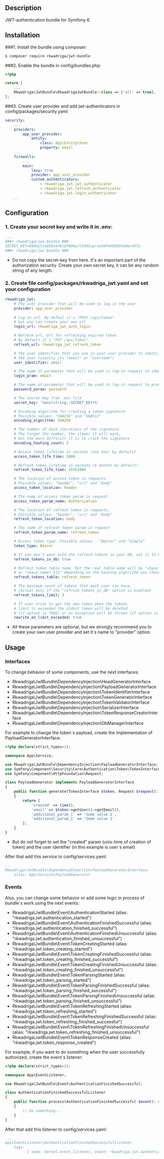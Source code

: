 ## Description
JWT-authentication bundle for Symfony 6.

## Installation

###1. Install the bundle using composer:
```bash
$ composer require rkwadriga/jwt-bundle
```

###2. Enable the bundle in config/bundles.php:
```php
<?php

return [
    ...
    Rkwadriga\JwtBundle\RkwadrigaJwtBundle::class => ['all' => true],
];
```

###3. Create user provider and add jwt-authenticators in config/packages/security.yaml:
```yaml
security:
    ...
    providers:
        app_user_provider:
            entity:
                class: App\Entity\User
                property: email
    ...
    firewalls:
        ...
        main:
            lazy: true
            provider: app_user_provider
            custom_authenticators:
                - rkwadriga.jwt.jwt_authenticator
                - rkwadriga.jwt.refresh_authenticator
                - rkwadriga.jwt.login_authenticator
   ...
```

## Configuration

### 1. Create your secret key and write it in .env:
```yaml
...
###< rkwadriga/jws-bundle ###
SECRET_KEY=890Uytsde56serKsdf098yJt540Iuyrse56Pok8O89dsWer45Ty
###> rkwadriga/jws-bundle ###
```
* Do not copy the secret-key from here. It's an important part of the authorization security. Create your own secret key, it can be any random string of any length.

### 2. Create file config/packages/rkwadriga_jwt.yaml and set your configuration
```yaml
rkwadriga_jwt:
    # The user provider that will be used to log-in the user
    provider: app_user_provider
    
    # Log-in url. By defaul it`s "POST /api/token"
    # but you can create your own url
    login_url: rkwadriga_jwt_auth_login

    # Refresh url. Url for refreshing expired token.
    # By default it`s "PUT /api/token"
    refresh_url: rkwadriga_jwt_refresh_token

    # The user identifier that you use in your user provider to identify
    # the user (usually its "email" or "username")
    user_identifier: email

    # The name of parameter that will be used in log-in request to identify the user
    login_pram: email

    # The name of parameter that will be used in log-in request to provide the password
    password_param: password

    # The secret key from .env file
    secret_key: '%env(string::SECRET_KEY)%'

    # Encoding algorithm for creating a token signature.
    # Possible values: "SHA256" and "SHA512"
    encoding_algorithm: SHA256

    # The number of hash iterations of the signature.
    # The larger the number, the slower it will work,
    # but the more difficult it is to crack the signature
    encoding_hashing_count: 3

    # Access token lifetime in seconds (one hour by default)
    access_token_life_time: 3600

    # Refresh token lifetime in seconds (6 months by default)
    refresh_token_life_time: 15552000

    # The location of access token in requests.
    # Possible values: "header", "uri" and "body"
    access_token_location: header

    # The name of access token param in request
    access_token_param_name: Authorization

    # The location of refresh token in requests.
    # Possible values: "header", "uri" and "body"
    refresh_token_location: body

    # The name of refresh token param in request
    refresh_token_param_name: refresh_token

    # Access token type. Possible values - "Bearer" and "Simple"
    token_type: Bearer

    # If you don`t want hold the refresh-tokens in your DB, set it to FALSE
    refresh_tokens_in_db: true

    # Refresh token table name. But the real table name will be "<base_name>_256"
    # or "<base_name>_512" depending on the hashing algorithm you chose
    refresh_tokens_table: refresh_token

    # The maximum count of tokens that each user can have.
    # (Actual only if the "refresh_tokens_in_db" option is enabled)
    refresh_tokens_limit: 3

    # If user tries to get the new token when the tokens
    # limit is exceeded the oldest token will be deleted
    # (if option is TRUE) or an exception will be thrown (if option is FALSE)
    rewrite_on_limit_exceeded: true
```
* All these parameters are optional, but we strongly recommend you to create your own user provider and set it`s name to "provider" option.

## Usage

### Interfaces
To change behavior of some components, use the next interfaces:
* Rkwadriga\JwtBundle\DependencyInjection\HeadGeneratorInterface
* Rkwadriga\JwtBundle\DependencyInjection\PayloadGeneratorInterface
* Rkwadriga\JwtBundle\DependencyInjection\TokenIdentifierInterface
* Rkwadriga\JwtBundle\DependencyInjection\TokenGeneratorInterface
* Rkwadriga\JwtBundle\DependencyInjection\TokenValidatorInterface
* Rkwadriga\JwtBundle\DependencyInjection\SerializerInterface
* Rkwadriga\JwtBundle\DependencyInjection\TokenResponseCreatorInterface
* Rkwadriga\JwtBundle\DependencyInjection\DbManagerInterface

For example to change the token`s payload, create the implementation of PayloadGeneratorInterface:
```php
<?php declare(strict_types=1);

namespace App\Service;

use Rkwadriga\JwtBundle\DependencyInjection\PayloadGeneratorInterface;
use Symfony\Component\Security\Core\Authentication\Token\TokenInterface;
use Symfony\Component\HttpFoundation\Request;

class PayloadGenerator implements PayloadGeneratorInterface
{
    public function generate(TokenInterface $token, Request $request): array
    {
        return [
            'created' => time(),
            'email' => $token->getUser()->getEmail(),
            'additional_param_1' => 'Some value 1',
            'additional_param_2' => 'Some value 2'
        ];
    }
}
```
* But do not forget to set the "created" param (unix-time of creation of token) and the user identifier (in this example is user`s email)

After that add this service to config/services.yaml:
```yaml
...
Rkwadriga\JwtBundle\DependencyInjection\PayloadGeneratorInterface:
    alias: App\Service\PayloadGenerator
```

### Events
Also, you can change some behavior or add some logic in process of bundle`s work using the next events:
* Rkwadriga\JwtBundle\Event\AuthenticationStarted (alias: "rkwadriga.jwt.authentication_started")
* Rkwadriga\JwtBundle\Event\AuthenticationFinishedSuccessful (alias: "rkwadriga.jwt.authentication_finished_successful")
* Rkwadriga\JwtBundle\Event\AuthenticationFinishedUnsuccessful (alias: "rkwadriga.jwt.authentication_finished_unsuccessful")
* Rkwadriga\JwtBundle\Event\TokenCreatingStarted (alias: "rkwadriga.jwt.token_creating_started")
* Rkwadriga\JwtBundle\Event\TokenCreatingFinishedSuccessful (alias: "rkwadriga.jwt.token_creating_finished_successful")
* Rkwadriga\JwtBundle\Event\TokenCreatingFinishedUnsuccessful (alias: "rkwadriga.jwt.token_creating_finished_unsuccessful")
* Rkwadriga\JwtBundle\Event\TokenParsingStarted (alias: "rkwadriga.jwt.token_parsing_started")
* Rkwadriga\JwtBundle\Event\TokenParsingFinishedSuccessful (alias: "rkwadriga.jwt.token_parsing_finished_successful")
* Rkwadriga\JwtBundle\Event\TokenParsingFinishedUnsuccessful (alias: "rkwadriga.jwt.token_parsing_finished_unsuccessful")
* Rkwadriga\JwtBundle\Event\TokenRefreshingStarted (alias: "rkwadriga.jwt.token_refreshing_started")
* Rkwadriga\JwtBundle\Event\TokenRefreshingFinishedSuccessful (alias: "rkwadriga.jwt.token_refreshing_finished_successful")
* Rkwadriga\JwtBundle\Event\TokenRefreshingFinishedUnsuccessful (alias: "rkwadriga.jwt.token_refreshing_finished_unsuccessful")
* Rkwadriga\JwtBundle\Event\TokenResponseCreated (alias: "rkwadriga.jwt.token_response_created")

For example, if you want to do something when the user successfully authorized, create the event`s listener:
```php
<?php declare(strict_types=1);

namespace App\EventListener;

use Rkwadriga\JwtBundle\Event\AuthenticationFinishedSuccessful;

class AuthenticationFinishedSuccessfulListener
{
    public function process(AuthenticationFinishedSuccessful $event): void
    {
        // Do something...
    }
}
```

After that add this listener to config/services.yaml:
```yaml
...
App\EventListener\AuthenticationFinishedSuccessfulListener:
    tags:
        - { name: kernel.event_listener, event: rkwadriga.jwt.authentication_finished_successful, method: process }
```